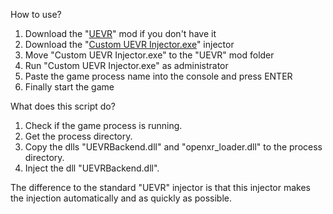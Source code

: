 How to use?
1. Download the "[UEVR](https://github.com/praydog/UEVR/releases)" mod if you don't have it
2. Download the "[Custom UEVR Injector.exe](https://github.com/mirudo2/Custom-UEVR-Injector/releases)" injector
3. Move "Custom UEVR Injector.exe" to the "UEVR" mod folder
4. Run "Custom UEVR Injector.exe" as administrator
5. Paste the game process name into the console and press ENTER
6. Finally start the game

What does this script do?

1. Check if the game process is running.
2. Get the process directory.
3. Copy the dlls "UEVRBackend.dll" and "openxr_loader.dll" to the process directory.
4. Inject the dll "UEVRBackend.dll".

The difference to the standard "UEVR" injector is that this injector makes the injection automatically and as quickly as possible.
